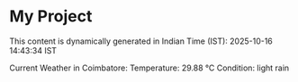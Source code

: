 # My Project

This content is dynamically generated in Indian Time (IST): 2025-10-16 14:43:34 IST


Current Weather in Coimbatore:
Temperature: 29.88 °C
Condition: light rain
